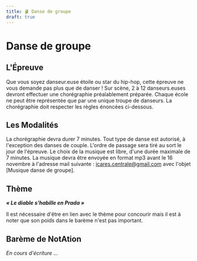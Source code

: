 ```yaml
---
title: 🩰 Danse de groupe
draft: true
---
```


# Danse de groupe

## L'Épreuve

Que vous soyez danseur.euse étoile ou star du hip-hop, cette épreuve ne vous demande pas plus que de danser ! 
Sur scène, 2 à 12 danseurs.euses devront effectuer une chorégraphie préalablement préparée. 
Chaque école ne peut être représentée que par une unique troupe de danseurs. 
La chorégraphie doit respecter les règles énoncées ci-dessous.


## Les Modalités

La chorégraphie devra durer 7 minutes. 
Tout type de danse est autorisé, à l'exception des danses de couple.
L'ordre de passage sera tiré au sort le jour de l'épreuve. 
Le choix de la musique est libre, d'une durée maximale de 7 minutes. La musique devra être envoyée en format mp3 avant le 16 novembre à l'adresse mail suivante : icares.centrale@gmail.com avec l'objet [Musique danse de groupe].


## Thème
***« Le diable s'habille en Prada »***

Il est nécessaire d'être en lien avec le thème pour concourir mais il est à noter que son poids dans le barème n'est pas important. 


## Barème de NotAtion
*En cours d'écriture ...* 
